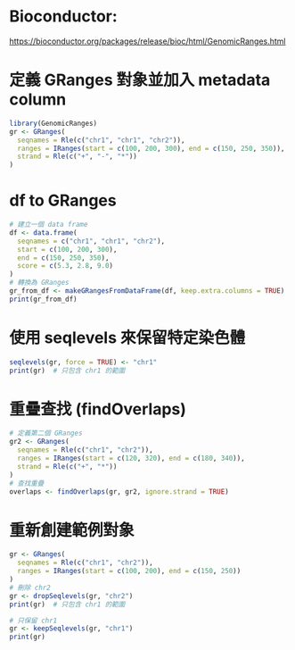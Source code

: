 # Bioconductor:
https://bioconductor.org/packages/release/bioc/html/GenomicRanges.html  
# 定義 GRanges 對象並加入 metadata column
```r
library(GenomicRanges)
gr <- GRanges(
  seqnames = Rle(c("chr1", "chr1", "chr2")),
  ranges = IRanges(start = c(100, 200, 300), end = c(150, 250, 350)),
  strand = Rle(c("+", "-", "*"))
)
```
# df to GRanges
```r
# 建立一個 data frame
df <- data.frame(
  seqnames = c("chr1", "chr1", "chr2"),
  start = c(100, 200, 300),
  end = c(150, 250, 350),
  score = c(5.3, 2.8, 9.0)
)
# 轉換為 GRanges
gr_from_df <- makeGRangesFromDataFrame(df, keep.extra.columns = TRUE)
print(gr_from_df)
```
# 使用 seqlevels 來保留特定染色體
```r
seqlevels(gr, force = TRUE) <- "chr1"
print(gr)  # 只包含 chr1 的範圍
```
# 重疊查找 (findOverlaps)
```r
# 定義第二個 GRanges
gr2 <- GRanges(
  seqnames = Rle(c("chr1", "chr2")),
  ranges = IRanges(start = c(120, 320), end = c(180, 340)),
  strand = Rle(c("+", "*"))
)
# 查找重疊
overlaps <- findOverlaps(gr, gr2, ignore.strand = TRUE)
```
# 重新創建範例對象
```r
gr <- GRanges(
  seqnames = Rle(c("chr1", "chr2")),
  ranges = IRanges(start = c(100, 200), end = c(150, 250))
)
# 刪除 chr2
gr <- dropSeqlevels(gr, "chr2")
print(gr)  # 只包含 chr1 的範圍

# 只保留 chr1
gr <- keepSeqlevels(gr, "chr1")
print(gr)
```
